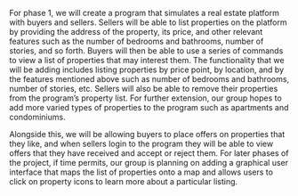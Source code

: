 For phase 1, we will create a program that simulates a real estate platform with buyers and sellers. Sellers will be able to list properties on the platform by providing the address of the property, its price, and other relevant features such as the number of bedrooms and bathrooms, number of stories, and so forth. Buyers will then be able to use a series of commands to view a list of properties that may interest them. The functionality that we will be adding includes listing properties by price point, by location, and by the features mentioned above such as number of bedrooms and bathrooms, number of stories, etc. Sellers will also be able to remove their properties from the program’s property list. For further extension, our group hopes to add more varied types of properties to the program such as apartments and condominiums.

Alongside this, we will be allowing buyers to place offers on properties that they like, and when sellers login to the program they will be able to view offers that they have received and accept or reject them. For later phases of the project, if time permits, our group is planning on adding a graphical user interface that maps the list of properties onto a map and allows users to click on property icons to learn more about a particular listing.
